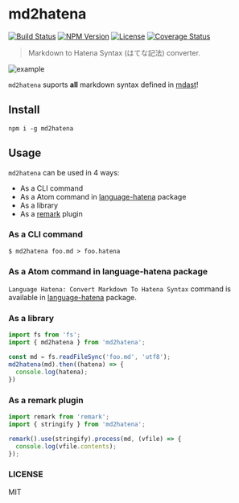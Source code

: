 # md2hatena

[![Build Status](http://img.shields.io/travis/fand/md2hatena.svg?style=flat-square)](https://travis-ci.org/fand/md2hatena)
[![NPM Version](https://img.shields.io/npm/v/md2hatena.svg?style=flat-square)](https://www.npmjs.com/package/md2hatena)
[![License](http://img.shields.io/badge/license-MIT-brightgreen.svg?style=flat-square)](http://fand.mit-license.org/)
[![Coverage Status](https://img.shields.io/coveralls/fand/md2hatena.svg?style=flat-square)](https://coveralls.io/github/fand/md2hatena?branch=master)

> Markdown to Hatena Syntax (はてな記法) converter.

![example](https://cloud.githubusercontent.com/assets/1403842/23490546/8d97a4bc-ff3c-11e6-8514-20af7e062710.gif)

`md2hatena` suports **all** markdown syntax defined in [mdast](https://github.com/syntax-tree/mdast)!

## Install
`npm i -g md2hatena`

## Usage
`md2hatena` can be used in 4 ways:

- As a CLI command
- As a Atom command in [language-hatena](https://atom.io/packages/language-hatena) package
- As a library
- As a [remark](https://github.com/wooorm/remark) plugin

### As a CLI command
`$ md2hatena foo.md > foo.hatena`

### As a Atom command in language-hatena package
`Language Hatena: Convert Markdown To Hatena Syntax` command is available in [language-hatena](https://atom.io/packages/language-hatena) package.

### As a library
```js
import fs from 'fs';
import { md2hatena } from 'md2hatena';

const md = fs.readFileSync('foo.md', 'utf8');
md2hatena(md).then((hatena) => {
  console.log(hatena);
})
```

### As a remark plugin
```js
import remark from 'remark';
import { stringify } from 'md2hatena';

remark().use(stringify).process(md, (vfile) => {
  console.log(vfile.contents);
});
```

### LICENSE
MIT
